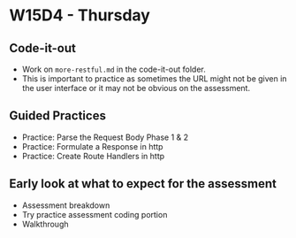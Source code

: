 # W15D4 - Thursday


## Code-it-out
- Work on `more-restful.md` in the code-it-out folder.
- This is important to practice as sometimes the URL might not be given in the user interface or it may not be obvious on the assessment.

## Guided Practices
- Practice: Parse the Request Body Phase 1 & 2
- Practice: Formulate a Response in http
- Practice: Create Route Handlers in http

## Early look at what to expect for the assessment
- Assessment breakdown
- Try practice assessment coding portion
- Walkthrough